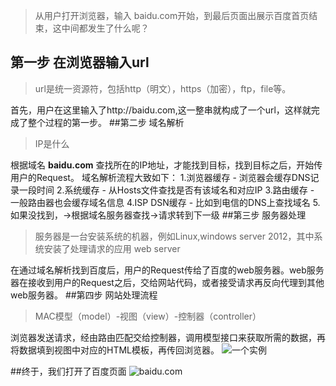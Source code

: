>从用户打开浏览器，输入 baidu.com开始，到最后页面出展示百度首页结束，这中间都发生了什么呢？
## 第一步 在浏览器输入url
>url是统一资源符，包括http（明文），https（加密），ftp，file等。

  首先，用户在这里输入了http://baidu.com,这一整串就构成了一个url，这样就完成了整个过程的第一步。
##第二步 域名解析
>IP是什么

根据域名 **baidu.com** 查找所在的IP地址，才能找到目标，找到目标之后，开始传用户的Request。
域名解析流程大致如下：
1.浏览器缓存 - 浏览器会缓存DNS记录一段时间
2.系统缓存 - 从Hosts文件查找是否有该域名和对应IP
3.路由缓存 - 一般路由器也会缓存域名信息
4.ISP DSN缓存 - 比如到电信的DNS上查找域名
5.如果没找到，→根据域名服务器查找→请求转到下一级
##第三步 服务器处理
>服务器是一台安装系统的机器，例如Linux,windows server 2012，其中系统安装了处理请求的应用 web server

在通过域名解析找到百度后，用户的Request传给了百度的web服务器。web服务器在接收到用户的Request之后，交给网站代码，或者接受请求再反向代理到其他web服务器。
##第四步 网站处理流程
>MAC模型（model）-视图（view）-控制器（controller）

浏览器发送请求，经由路由匹配交给控制器，调用模型接口来获取所需的数据，再将数据填到视图中对应的HTML模板，再传回浏览器。
![一个实例](https://upload-images.jianshu.io/upload_images/11142570-40417a687b040085.png?imageMogr2/auto-orient/strip%7CimageView2/2/w/1240)

##终于，我们打开了百度页面
![baidu.com](https://upload-images.jianshu.io/upload_images/11142570-8c75bf14c2a0cef0.png?imageMogr2/auto-orient/strip%7CimageView2/2/w/1240)

